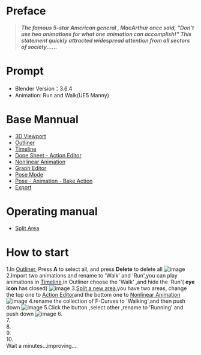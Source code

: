 # Preface
> **_The famous 5-star American general , MacArthur once said, "Don't use two animations for what one animation can accomplish!" This statement quickly attracted widespread attention from all sectors of society......_**
# Prompt
- Blender Version：3.6.4
- Animation: Run and Walk(UE5 Manny)
# Base Mannual
- [3D Viewport](https://github.com/Nanfengzhiwo1/BlenderCombineAnimations/issues/1)
- [Outliner](https://github.com/Nanfengzhiwo1/BlenderCombineAnimations/issues/2)
- [Timeline](https://github.com/Nanfengzhiwo1/BlenderCombineAnimations/issues/3)
- [Dope Sheet - Action Editor](https://github.com/Nanfengzhiwo1/BlenderCombineAnimations/issues/4)
- [Nonlinear Animation](https://github.com/Nanfengzhiwo1/BlenderCombineAnimations/issues/5)
- [Graph Editor](https://github.com/Nanfengzhiwo1/BlenderCombineAnimations/issues/6)
- [Pose Mode](https://github.com/Nanfengzhiwo1/BlenderCombineAnimations/issues/7)
- [Pose - Animation - Bake Action](https://github.com/Nanfengzhiwo1/BlenderCombineAnimations/issues/8)
- [Export](https://github.com/Nanfengzhiwo1/BlenderCombineAnimations/issues/9)
# Operating manual
- [Split Area](https://github.com/Nanfengzhiwo1/BlenderCombineAnimations/issues/10)
# How to start
1.In [Outliner](https://github.com/Nanfengzhiwo1/BlenderCombineAnimations/issues/2), Press **A** to select all, and press **Delete** to delete all
![image](https://github.com/Nanfengzhiwo1/BlenderCombineAnimations/assets/107869748/15297cdf-f7c2-48f4-8003-3ae1799f7e34)
2.Import two animations and rename to 'Walk' and 'Run',you can play animations in [Timeline](https://github.com/Nanfengzhiwo1/BlenderCombineAnimations/issues/3),in Outliner choose the 'Walk' ,and  hide the 'Run'( **eye icon** has closed)
![image](https://github.com/Nanfengzhiwo1/BlenderCombineAnimations/assets/107869748/83718d97-dc45-4246-ae85-b1583bfe166e)
3.[Split a new area](https://github.com/Nanfengzhiwo1/BlenderCombineAnimations/issues/10),you have two areas, change the top one to [Action Editor](https://github.com/Nanfengzhiwo1/BlenderCombineAnimations/issues/4)and the bottom one to [Nonlinear Animation](https://github.com/Nanfengzhiwo1/BlenderCombineAnimations/issues/5)
![image](https://github.com/Nanfengzhiwo1/BlenderCombineAnimations/assets/107869748/bbc54883-335c-4196-80ca-10b030afc0c8)
4.rename the collection of F-Curves to 'Walking',and then push down
![image](https://github.com/Nanfengzhiwo1/BlenderCombineAnimations/assets/107869748/c158ef44-c1e9-4a7a-82a1-57335ca0219c)
5.Click the button ,select other ,rename to 'Running' and push down
![image](https://github.com/Nanfengzhiwo1/BlenderCombineAnimations/assets/107869748/9f271658-f561-4107-993b-ca4cb4fb29b2)
6.  
7.  
8.  
9.  
10.  
Wait a minutes...improving....
